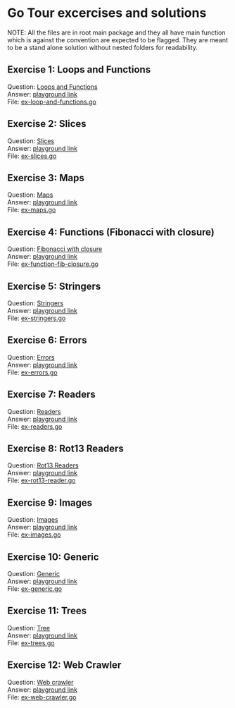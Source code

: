 # Go Tour excercises and solutions

NOTE: All the files are in root main package and they all have main 
  function which is against the convention are expected to be flagged.
  They are meant to be a stand alone solution without nested folders for readability.

## Exercise 1: Loops and Functions

 Question: [Loops and Functions](https://go.dev/tour/flowcontrol/8) \
 Answer: [playground link](https://go.dev/play/p/T7gr6nk1kMs) \
 File: [ex-loop-and-functions.go](./ex-loop-and-functions.go)

## Exercise 2: Slices

 Question: [Slices](https://go.dev/tour/moretypes/18) \
 Answer: [playground link](https://go.dev/play/p/5-W7OWp0sjy) \
 File: [ex-slices.go](./ex-slices.go)

## Exercise 3: Maps

 Question: [Maps](https://go.dev/tour/moretypes/23) \
 Answer: [playground link](https://go.dev/play/p/tAyIWQvrPHc) \
 File: [ex-maps.go](./ex-maps.go)

## Exercise 4: Functions (Fibonacci with closure)

 Question: [Fibonacci with closure](https://go.dev/tour/moretypes/26) \
 Answer: [playground link](https://go.dev/play/p/OumRPj984Dx) \
 File: [ex-function-fib-closure.go](./ex-function-fib-closure.go)

## Exercise 5: Stringers

 Question: [Stringers](https://go.dev/tour/methods/18) \
 Answer: [playground link](https://go.dev/play/p/nOSj-EyXuyf) \
 File: [ex-stringers.go](./ex-stringers.go)

## Exercise 6: Errors

 Question: [Errors](https://go.dev/tour/methods/20) \
 Answer: [playground link](https://go.dev/play/p/Nn4DEzVC3Bk) \
 File: [ex-errors.go](./ex-errors.go)

## Exercise 7: Readers

 Question: [Readers](https://go.dev/tour/methods/22) \
 Answer: [playground link](https://go.dev/play/p/MrzPd2kO8h_T) \
 File: [ex-readers.go](./ex-readers.go)


## Exercise 8: Rot13 Readers

 Question: [Rot13 Readers](https://go.dev/tour/methods/23) \
 Answer: [playground link](https://go.dev/play/p/l_Zv7mMxmqR) \
 File: [ex-rot13-reader.go](./ex-rot13-reader.go)

## Exercise 9: Images

 Question: [Images](https://go.dev/tour/methods/25) \
 Answer: [playground link](https://go.dev/play/p/f7FP9eEyOfS) \
 File: [ex-images.go](./ex-images.go)

## Exercise 10: Generic

 Question: [Generic](https://go.dev/tour/generic/2) \
 Answer: [playground link](https://go.dev/play/p/8xqtr4NF_gj) \
 File: [ex-generic.go](./ex-generic.go)
 
 ## Exercise 11: Trees

 Question: [Tree](https://go.dev/tour/concurrency/8) \
 Answer: [playground link](https://go.dev/play/p/N0TBQr-DVi-) \
 File: [ex-trees.go](./ex-trees.go)

 
 ## Exercise 12: Web Crawler

 Question: [Web crawler](https://go.dev/tour/concurrency/10) \
 Answer: [playground link](https://go.dev/play/p/fGe3VIYkJ6g) \
 File: [ex-web-crawler.go](./ex-web-crawler.go)
 
